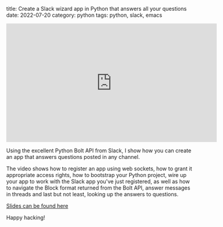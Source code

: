 title: Create a Slack wizard app in Python that answers all your questions
date: 2022-07-20
category: python
tags: python, slack, emacs

<iframe
  width="560" 
  height="315"
  src="https://www.youtube.com/embed/gi6_OJLgQEo" 
  title="YouTube video player"
  frameborder="0"
  allow="
    accelerometer;
    autoplay;
    clipboard-write;
    encrypted-media;
    gyroscope;
    picture-in-picture
  "
  allowfullscreen>
</iframe>

Using the excellent Python Bolt API from Slack, I show how you can
create an app that answers questions posted in any channel.

The video shows how to register an app using web sockets, how to grant
it appropriate access rights, how to bootstrap your Python project,
wire up your app to work with the Slack app you've just registered, as
well as how to navigate the Block format returned from the Bolt API,
answer messages in threads and last but not least, looking up the
answers to questions.

[Slides can be found here](https://talks.skybert.net/r/2022-python-slack/)

Happy hacking!
